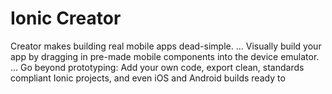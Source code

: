# Ionic Creator

Creator makes building real mobile apps dead-simple. ... Visually build your app by dragging in pre-made mobile components into the device emulator. ... Go beyond prototyping: Add your own code, export clean, standards compliant Ionic projects, and even iOS and Android builds ready to 